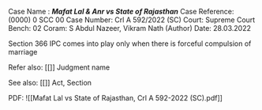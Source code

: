 Case Name : ***Mafat Lal & Anr vs State of Rajasthan***
Case Reference: (0000) 0 SCC 00
Case Number: Crl A 592/2022 (SC)
Court: Supreme Court
Bench: 02
Coram: S Abdul Nazeer, Vikram Nath (Author)
Date: 28.03.2022

Section 366 IPC comes into play only when there is forceful compulsion of marriage

Refer also:
[[]]
Judgment name

See also:
[[]] 
Act, Section

PDF:
![[Mafat Lal vs State of Rajasthan, Crl A 592-2022 (SC).pdf]]